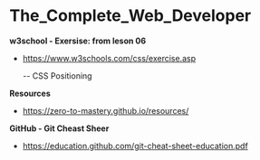 # The_Complete_Web_Developer

**w3school - Exersise: from leson 06**
* https://www.w3schools.com/css/exercise.asp

  -- CSS Positioning

**Resources**
* https://zero-to-mastery.github.io/resources/ 

**GitHub - Git Cheast Sheer**
* https://education.github.com/git-cheat-sheet-education.pdf